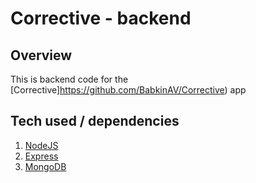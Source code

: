 # Corrective - backend
## Overview
This is backend code for the [Corrective]https://github.com/BabkinAV/Corrective) app

## Tech used / dependencies
1. [NodeJS](https://nodejs.org/)
2. [Express](https://expressjs.com/)
3. [MongoDB](https://www.mongodb.com/)
